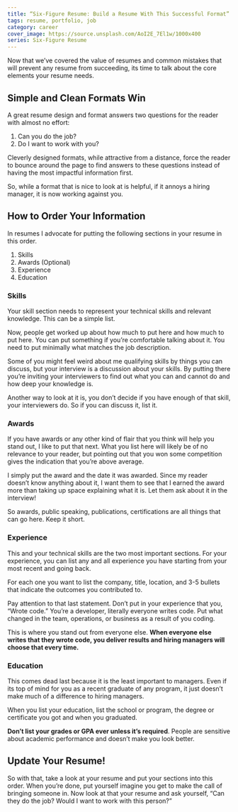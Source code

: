 ```yaml
---
title: “Six-Figure Resume: Build a Resume With This Successful Format”
tags: resume, portfolio, job
category: career
cover_image: https://source.unsplash.com/AoI2E_7El1w/1000x400
series: Six-Figure Resume
---
```

Now that we’ve covered the value of resumes and common mistakes that will prevent any resume from succeeding, its time to talk about the core elements your resume needs.

## Simple and Clean Formats Win

A great resume design and format answers two questions for the reader with almost no effort:

1. Can you do the job?
2. Do I want to work with you?

Cleverly designed formats, while attractive from a distance, force the reader to bounce around the page to find answers to these questions instead of having the most impactful information first.

So, while a format that is nice to look at is helpful, if it annoys a hiring manager, it is now working against you.

## How to Order Your Information

In resumes I advocate for putting the following sections in your resume in this order.

1. Skills
2. Awards (Optional)
3. Experience
4. Education

### Skills

Your skill section needs to represent your technical skills and relevant knowledge. This can be a simple list.

Now, people get worked up about how much to put here and how much to put here. You can put something if you’re comfortable talking about it. You need to put minimally what matches the job description.

Some of you might feel weird about me qualifying skills by things you can discuss, but your interview is a discussion about your skills. By putting there you’re inviting your interviewers to find out what you can and cannot do and how deep your knowledge is.

Another way to look at it is, you don’t decide if you have enough of that skill, your interviewers do. So if you can discuss it, list it.

### Awards

If you have awards or any other kind of flair that you think will help you stand out, I like to put that next. What you list here will likely be of no relevance to your reader, but pointing out that you won some competition gives the indication that you’re above average.

I simply put the award and the date it was awarded. Since my reader doesn’t know anything about it, I want them to see that I earned the award more than taking up space explaining what it is. Let them ask about it in the interview!

So awards, public speaking, publications, certifications are all things that can go here. Keep it short.

### Experience

This and your technical skills are the two most important sections. For your experience, you can list any and all experience you have starting from your most recent and going back.

For each one you want to list the company, title, location, and 3-5 bullets that indicate the outcomes you contributed to.

Pay attention to that last statement. Don’t put in your experience that you, “Wrote code.” You’re a developer, literally everyone writes code. Put what changed in the team, operations, or business as a result of you coding.

This is where you stand out from everyone else. **When everyone else writes that they wrote code, you deliver results and hiring managers will choose that every time.**

### Education

This comes dead last because it is the least important to managers. Even if its top of mind for you as a recent graduate of any program, it just doesn’t make much of a difference to hiring managers.

When you list your education, list the school or program, the degree or certificate you got and when you graduated.

**Don’t list your grades or GPA ever unless it’s required**. People are sensitive about academic performance and doesn’t make you look better.

## Update Your Resume!

So with that, take a look at your resume and put your sections into this order. When you’re done, put yourself imagine you get to make the call of bringing someone in. Now look at that your resume and ask yourself, “Can they do the job? Would I want to work with this person?”

